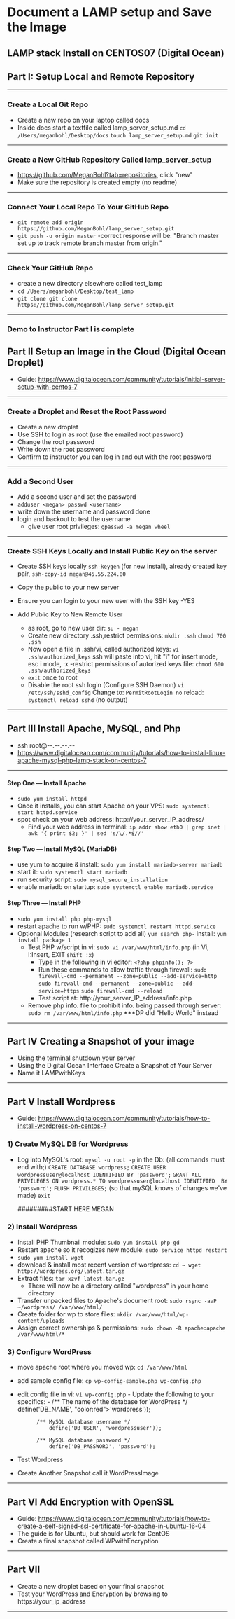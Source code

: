 
# Document a LAMP setup and Save the Image
## LAMP stack Install on CENTOS07 (Digital Ocean)

## Part I: Setup Local and Remote Repository
---

### Create a Local Git Repo
- Create a new repo on your laptop called docs
- Inside docs start a textfile called lamp_server_setup.md
    `cd /Users/meganbohl/Desktop/docs`
    `touch lamp_server_setup.md`
    `git init`
---

### Create a New GitHub Repository Called lamp_server_setup
- https://github.com/MeganBohl?tab=repositories, click "new"
- Make sure the repository is created empty (no readme)

---

### Connect Your Local Repo To Your GitHub Repo
- `git remote add origin https://github.com/MeganBohl/lamp_server_setup.git`
- `git push -u origin master`
    -correct response will be: "Branch master set up to track remote branch master from origin."
---

### Check Your GitHub Repo
- create a new directory elsewhere called test_lamp
- `cd /Users/meganbohl/Desktop/test_lamp`
- `git clone git clone https://github.com/MeganBohl/lamp_server_setup.git`
---

### Demo to Instructor Part I is complete

## Part II Setup an Image in the Cloud (Digital Ocean Droplet)
- Guide: https://www.digitalocean.com/community/tutorials/initial-server-setup-with-centos-7
---

### Create a Droplet and Reset the Root Password
- Create a new droplet
- Use SSH to login as root (use the emailed root password)
- Change the root password
- Write down the root password
- Confirm to instructor you can log in and out with the root password
---

### Add a Second User
- Add a second user and set the password 
- `adduser <megan> passwd <username>`
- write down the username and password done
- login and backout to test the username
    - give user root privileges: `gpasswd -a megan wheel`
---

### Create SSH Keys Locally and Install Public Key on the server
- Create SSH keys locally
    `ssh-keygen` (for new install), already created key pair,
        `ssh-copy-id megan@45.55.224.80`
- Copy the public to your new server 
- Ensure you can login to your new user with the SSH key -YES


- Add Public Key to New Remote User
    - as root, go to new user dir: `su - megan`
    - Create new directory .ssh,restrict permissions:
    `mkdir .ssh`
    `chmod 700 .ssh`
    - Now open a file in .ssh/vi, called authorized keys:
    `vi .ssh/authorized_keys`
        ssh will paste into vi, hit "i" for insert mode, esc i mode, :x
    -restrict permissions of autorized keys file: `chmod 600 .ssh/authorized_keys`
    - `exit` once to root
    - Disable the root ssh login (Configure SSH Daemon)
        `vi /etc/ssh/sshd_config`
            Change to: `PermitRootLogin no`
            reload: `systemctl reload sshd` (no output)

---

## Part III Install Apache, MySQL, and Php
- ssh root@--.--.--.--
- https://www.digitalocean.com/community/tutorials/how-to-install-linux-apache-mysql-php-lamp-stack-on-centos-7
---
#### Step One — Install Apache
- `sudo yum install httpd`
- Once it installs, you can start Apache on your VPS: `sudo systemctl start httpd.service`
- spot check on your web address: http://your_server_IP_address/
    - Find your web address in terminal: `ip addr show eth0 | grep inet | awk '{ print $2; }' | sed 's/\/.*$//'`
#### Step Two — Install MySQL (MariaDB)
- use yum to acquire & install: `sudo yum install mariadb-server mariadb`
- start it: `sudo systemctl start mariadb`
- run security script: `sudo mysql_secure_installation`
- enable mariadb on startup: `sudo systemctl enable mariadb.service`

#### Step Three — Install PHP
- `sudo yum install php php-mysql`
- restart apache to run w/PHP: `sudo systemctl restart httpd.service`
- Optional Modules (research script to add all) `yum search php-`  install: `yum install package 1`
    - Test PHP w/script in vi: `sudo vi /var/www/html/info.php` (in Vi, I:Insert, EXIT `shift :x`)
        - Type in the following in vi editor: `<?php phpinfo(); ?>`
        - Run these commands to allow traffic through firewall: 
            `sudo firewall-cmd --permanent --zone=public --add-service=http`
            `sudo firewall-cmd --permanent --zone=public --add-service=https`
            `sudo firewall-cmd --reload`
        - Test script at: http://your_server_IP_address/info.php
    - Remove php info. file to prohibit info. being passed through server: `sudo rm /var/www/html/info.php`
    ***DP did "Hello World" instead
---

## Part IV Creating a Snapshot of your image

- Using the terminal shutdown your server
- Using the Digital Ocean Interface Create a Snapshot of Your Server
- Name it LAMPwithKeys
---

## Part V Install Wordpress
- Guide: https://www.digitalocean.com/community/tutorials/how-to-install-wordpress-on-centos-7
### 1) Create MySQL DB for Wordpress
- Log into MySQL's root: `mysql -u root -p`
    in the Db: (all commands must end with;)
        `CREATE DATABASE wordpress;`
        `CREATE USER wordpressuser@localhost IDENTIFIED BY 'password';`
        `GRANT ALL PRIVILEGES ON wordpress.* TO wordpressuser@localhost IDENTIFIED  BY 'password';`
        `FLUSH PRIVILEGES;` (so that mySQL knows of changes we've made)
        `exit`

  #########START HERE MEGAN 






  
        
### 2) Install Wordpress
- Install PHP Thumbnail module: `sudo yum install php-gd`
- Restart apache so it recogizes new module: `sudo service httpd restart` 
- `sudo yum install wget`
- download & install most recent version of wordpress: 
`cd ~
wget http://wordpress.org/latest.tar.gz`
- Extract files: `tar xzvf latest.tar.gz`
    -  There will now be a directory called "wordpress" in your home directory
- Transfer unpacked files to Apache's document root: `sudo rsync -avP ~/wordpress/ /var/www/html/`
- Create folder for wp to store files: `mkdir /var/www/html/wp-content/uploads`
- Assign correct ownerships & permissions: `sudo chown -R apache:apache /var/www/html/*`
### 3)  Configure WordPress
- move apache root where you moved wp: `cd /var/www/html`
- add sample config file: `cp wp-config-sample.php wp-config.php`
- edit config file in vi: `vi wp-config.php`
        - Update the following to your specifics:
            - /** The name of the database for WordPress */
                define('DB_NAME', "color:red">'wordpress'));

            /** MySQL database username */
                define('DB_USER', 'wordpressuser'));

            /** MySQL database password */
                define('DB_PASSWORD', 'password');
- Test Wordpress
- Create Another Snapshot call it WordPressImage
---

## Part VI Add Encryption with OpenSSL
- Guide: https://www.digitalocean.com/community/tutorials/how-to-create-a-self-signed-ssl-certificate-for-apache-in-ubuntu-16-04
- The guide is for Ubuntu, but should work for CentOS
- Create a final snapshot called WPwithEncryption
---

## Part VII
- Create a new droplet based on your final snapshot 
- Test your WordPress and Encryption by browsing to https://your_ip_address
---





